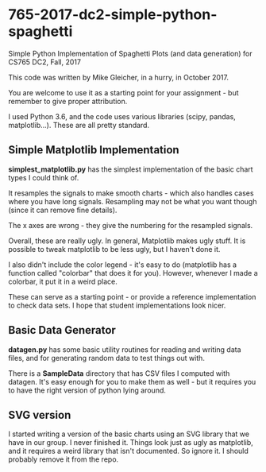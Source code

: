 # 765-2017-dc2-simple-python-spaghetti
Simple Python Implementation of Spaghetti Plots (and data generation) for CS765 DC2, Fall, 2017

This code was written by Mike Gleicher, in a hurry, in October 2017.

You are welcome to use it as a starting point for your assignment - but remember
to give proper attribution.

I used Python 3.6, and the code uses various libraries (scipy, pandas, matplotlib...).
These are all pretty standard.

## Simple Matplotlib Implementation

**simplest_matplotlib.py** has the simplest implementation of the basic chart types
I could think of.

It resamples the signals to make smooth charts - which also handles cases where you have
long signals. Resampling may not be what you want though (since it can remove fine details).

The x axes are wrong - they give the numbering for the resampled signals.

Overall, these are really ugly. In general, Matplotlib makes ugly stuff. 
It is possible to tweak matplotlib to be less ugly, but I haven't done it.

I also didn't include the color legend - it's easy to do (matplotlib has a function
called "colorbar" that does it for you). However, whenever I made a colorbar, it
put it in a  weird place.

These can serve as a starting point - or provide a reference implementation
to check data sets. I hope that student implementations look nicer.

## Basic Data Generator

**datagen.py** has some basic utility routines for reading and writing data files,
and for generating random data to test things out with.

There is a **SampleData** directory that has CSV files I computed with datagen.
It's easy enough for you to make them as well - but it requires you to have the right
version of python lying around.

## SVG version

I started writing a version of the basic charts using an SVG library that 
we have in our group. I never finished it. Things look just as ugly as 
matplotlib, and it requires a weird library that isn't documented. So
ignore it. I should probably remove it from the repo.
